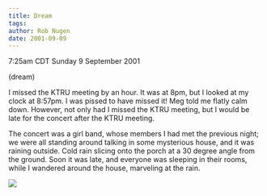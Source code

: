 ```yaml
---
title: Dream
tags: 
author: Rob Nugen
date: 2001-09-09
---
```


<title></title>
<p class=date>7:25am CDT Sunday 9 September 2001</p>
<p class=note>(dream)</p>

<p class=dream>I missed the KTRU meeting by an hour.  It was at 8pm,
but I looked at my clock at 8:57pm.  I was pissed to have missed it!
Meg told me flatly calm down.  However, not only had I missed the KTRU
meeting, but I would be late for the concert after the KTRU
meeting.</p>

<p class=dream>The concert was a girl band, whose members I had met
the previous night; we were all standing around talking in some
mysterious house, and it was raining outside.  Cold rain slicing onto
the porch at a 30 degree angle from the ground.  Soon it was late, and
everyone was sleeping in their rooms, while I wandered around the
house, marveling at the rain.</p>

<p><img src='/images/rob/wL-ROB.gif'/></p>

